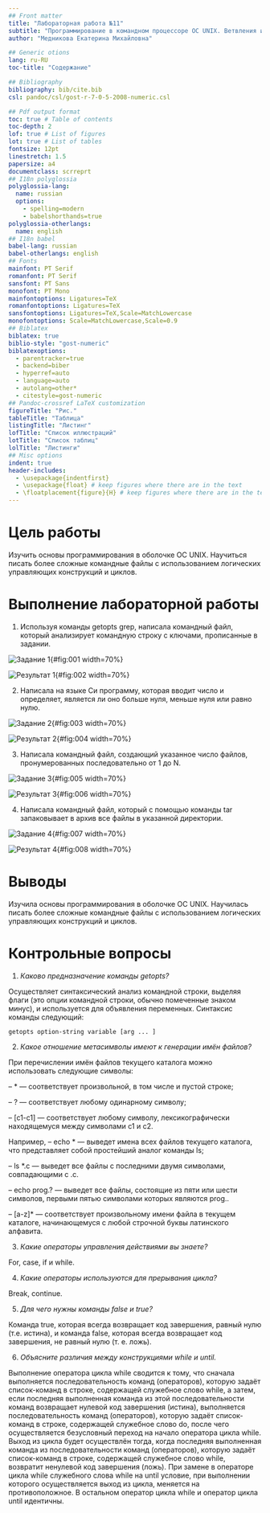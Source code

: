 ```yaml
---
## Front matter
title: "Лабораторная работа №11"
subtitle: "Программирование в командном процессоре ОС UNIX. Ветвления и циклы"
author: "Медникова Екатерина Михайловна"

## Generic otions
lang: ru-RU
toc-title: "Содержание"

## Bibliography
bibliography: bib/cite.bib
csl: pandoc/csl/gost-r-7-0-5-2008-numeric.csl

## Pdf output format
toc: true # Table of contents
toc-depth: 2
lof: true # List of figures
lot: true # List of tables
fontsize: 12pt
linestretch: 1.5
papersize: a4
documentclass: scrreprt
## I18n polyglossia
polyglossia-lang:
  name: russian
  options:
	- spelling=modern
	- babelshorthands=true
polyglossia-otherlangs:
  name: english
## I18n babel
babel-lang: russian
babel-otherlangs: english
## Fonts
mainfont: PT Serif
romanfont: PT Serif
sansfont: PT Sans
monofont: PT Mono
mainfontoptions: Ligatures=TeX
romanfontoptions: Ligatures=TeX
sansfontoptions: Ligatures=TeX,Scale=MatchLowercase
monofontoptions: Scale=MatchLowercase,Scale=0.9
## Biblatex
biblatex: true
biblio-style: "gost-numeric"
biblatexoptions:
  - parentracker=true
  - backend=biber
  - hyperref=auto
  - language=auto
  - autolang=other*
  - citestyle=gost-numeric
## Pandoc-crossref LaTeX customization
figureTitle: "Рис."
tableTitle: "Таблица"
listingTitle: "Листинг"
lofTitle: "Список иллюстраций"
lotTitle: "Список таблиц"
lolTitle: "Листинги"
## Misc options
indent: true
header-includes:
  - \usepackage{indentfirst}
  - \usepackage{float} # keep figures where there are in the text
  - \floatplacement{figure}{H} # keep figures where there are in the text
---
```


# Цель работы

Изучить основы программирования в оболочке ОС UNIX. Научиться писать более
сложные командные файлы с использованием логических управляющих конструкций
и циклов.


# Выполнение лабораторной работы

1. Используя команды getopts grep, написала командный файл, который анализирует
командную строку с ключами, прописанные в задании.

![Задание 1](image/задание1.png){#fig:001 width=70%}

![Результат 1](image/результат1.png){#fig:002 width=70%}

2. Написала на языке Си программу, которая вводит число и определяет, является ли оно больше нуля, меньше нуля или равно нулю. 

![Задание 2](image/задание2.png){#fig:003 width=70%}

![Результат 2](image/результат2.png){#fig:004 width=70%}

3. Написала командный файл, создающий указанное число файлов, пронумерованных
последовательно от 1 до N. 

![Задание 3](image/задание3.png){#fig:005 width=70%}

![Результат 3](image/результат3.png){#fig:006 width=70%}

4. Написала командный файл, который с помощью команды tar запаковывает в архив
все файлы в указанной директории. 

![Задание 4](image/задание4.png){#fig:007 width=70%}

![Результат 4](image/результат4.png){#fig:008 width=70%}

# Выводы

Изучила основы программирования в оболочке ОС UNIX. Научилась писать более
сложные командные файлы с использованием логических управляющих конструкций
и циклов.

# Контрольные вопросы 

1. *Каково предназначение команды getopts?*

Осуществляет синтаксический анализ командной строки, выделяя флаги (это опции командной строки, обычно помеченные знаком минус), и используется для объявления переменных. Синтаксис команды следующий:

	getopts option-string variable [arg ... ]
	
2. *Какое отношение метасимволы имеют к генерации имён файлов?*

При перечислении имён файлов текущего каталога можно использовать следующие
символы:

– * — соответствует произвольной, в том числе и пустой строке;

– ? — соответствует любому одинарному символу;

– [c1-c1] — соответствует любому символу, лексикографически находящемуся между символами c1 и с2.

Например,
– echo * — выведет имена всех файлов текущего каталога, что представляет собой
простейший аналог команды ls;

– ls *.c — выведет все файлы с последними двумя символами, совпадающими с .c.

– echo prog.? — выведет все файлы, состоящие из пяти или шести символов, первыми
пятью символами которых являются prog..

– [a-z]* — соответствует произвольному имени файла в текущем каталоге, начинающемуся с любой строчной буквы латинского алфавита.

3. *Какие операторы управления действиями вы знаете?*

For, case, if и while.

4. *Какие операторы используются для прерывания цикла?*

Break, continue.

5. *Для чего нужны команды false и true?*

Команда true, которая всегда возвращает код завершения, равный нулю (т.е. истина), и команда false, которая всегда возвращает код завершения, не равный нулю (т. е. ложь).

6. *Объясните различия между конструкциями while и until.*

Выполнение оператора цикла while сводится к тому, что сначала выполняется последовательность команд (операторов), которую задаёт список-команд в строке, содержащей служебное слово while, а затем, если последняя выполненная команда из этой последовательности команд возвращает нулевой код завершения (истина), выполняется последовательность команд (операторов), которую задаёт список-команд в строке, содержащей служебное слово do, после чего осуществляется безусловный переход на начало оператора цикла while. Выход из цикла будет осуществлён тогда, когда последняя выполненная команда из последовательности команд (операторов), которую задаёт список-команд в строке, содержащей служебное слово while, возвратит ненулевой код завершения (ложь).
При замене в операторе цикла while служебного слова while на until условие, при выполнении которого осуществляется выход из цикла, меняется на противоположное. В остальном оператор цикла while и оператор цикла until идентичны.
